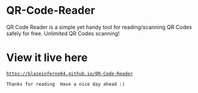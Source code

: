 # QR-Code-Reader
QR Code Reader is a simple yet handy tool for reading/scanning QR Codes safely for free. Unlimited QR Codes scanning!

# View it live here

<a href="https://blazeinferno64.github.io/QR-Code-Reader">

```
https://blazeinferno64.github.io/QR-Code-Reader
```
</a>

`
Thanks for reading 
Have a nice day ahead :)
`
